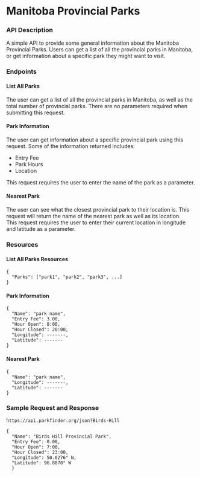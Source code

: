 # Manitoba Provincial Parks

### API Description
A simple API to provide some general information about the Manitoba Provincial Parks. Users can get a list of all the provincial parks in Manitoba, or get information about a specific park they might want to visit.

### Endpoints
#### List All Parks
The user can get a list of all the provincial parks in Manitoba, as well as the total number of provincial parks. There are no parameters required when submitting this request.

#### Park Information
The user can get information about a specific provincial park using this request. Some of the information returned includes:
- Entry Fee
- Park Hours
- Location   

This request requires the user to enter the name of the park as a parameter.

#### Nearest Park
The user can see what the closest provincial park to their location is. This request will return the name of the nearest park as well as its location.    
This request requires the user to enter their current location in longitude and latitude as a parameter.

### Resources
#### List All Parks Resources
```
{
  "Parks": ["park1", "park2", "park3", ...]
}
```

#### Park Information
```
{
  "Name": "park name",
  "Entry Fee": 3.00,
  "Hour Open": 8:00,
  "Hour Closed": 20:00,
  "Longitude": -------,
  "Latitude": -------
}
```
#### Nearest Park
```
{
  "Name": "park name",
  "Longitude": -------,
  "Latitude": -------
}
```

### Sample Request and Response
```
https://api.parkfinder.org/json?Birds-Hill
 
{
  "Name": "Birds Hill Provincial Park",
  "Entry Fee": 0.00,
  "Hour Open": 7:00,
  "Hour Closed": 23:00, 
  "Longitude": 50.0276° N,
  "Latitude": 96.8870° W
  }
```
